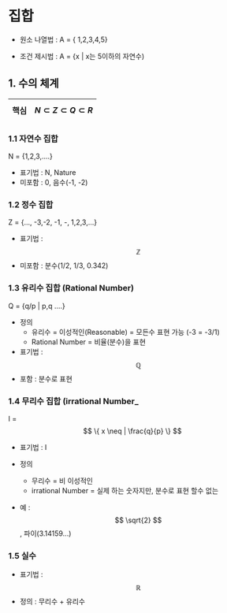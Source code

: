 # 집합 


- 원소 나열법 : A = { 1,2,3,4,5}

- 조건 제시법 : A = {x | x는 5이하의 자연수) 

## 1. 수의 체계 

|핵심 |$$ N \subset Z \subset Q \subset R   $$|
|-|-|


### 1.1 자연수 집합 

N = {1,2,3,....} 

- 표기법 : N, Nature 
- 미포함 : 0, 음수(-1, -2)

### 1.2 정수 집합 

Z = {..., -3,-2, -1, -, 1,2,3,...}


- 표기법 : $$ \mathbb{Z} $$ 
- 미포함 : 분수(1/2, 1/3, 0.342)



### 1.3 유리수 집합 (Rational Number)

Q = {q/p | p,q ....} 

- 정의
    - 유리수 = 이성적인(Reasonable) = 모든수 표현 가능 (-3 = -3/1)
    - Rational Number = 비율(분수)을 표현
- 표기법 : $$ 	\mathbb{Q} $$ 
- 포함 : 분수로 표현




### 1.4 무리수 집합 (irrational Number_

I = $$ \{ x \neq | \frac{q}{p} \} $$

- 표기법 : I 
- 정의 
    - 무리수 = 비 이성적인 
    - irrational Number = 실제 하는 숫자지만, 분수로 표현 할수 없는 
    
- 예 : $$ \sqrt{2} $$, 파이(3.14159...) 


### 1.5 실수 


- 표기법 : $$ \mathbb{R} $$
- 정의 : 무리수 + 유리수 